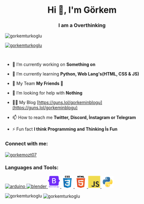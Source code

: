 <h1 align="center">Hi 👋, I'm Görkem</h1>
<h3 align="center">I am a Overthinking</h3>

<p align="left"> <img src="https://komarev.com/ghpvc/?username=gorkemturkoglu&label=Profile%20views&color=0e75b6&style=flat" alt="gorkemturkoglu" /> </p>

<p align="left"> <a href="https://github.com/ryo-ma/github-profile-trophy"><img src="https://github-profile-trophy.vercel.app/?username=gorkemturkoglu" alt="gorkemturkoglu" /></a> </p>

<p align="left"> <a href="https://twitter.com/" target="blank"><img src="https://img.shields.io/twitter/follow/?logo=twitter&style=for-the-badge" alt="" /></a> </p>

- 🔭 I’m currently working on **Something on**

- 🌱 I’m currently learning **Python, Web Lang's(HTML, CSS & JS)**

- 👯 My Team **My Friends 👾**

- 🤝 I’m looking for help with **Nothing**

- 👨‍💻 My Blog [https://guns.lol/gorkeminblogu](https://guns.lol/gorkeminblogu)

- 📫 How to reach me **Twitter, Discord, İnstagram or Telegram**

- ⚡ Fun fact **I think Programming and Thinking İs Fun**

<h3 align="left">Connect with me:</h3>
<p align="left">
<a href="https://instagram.com/gorkemozt07" target="blank"><img align="center" src="https://raw.githubusercontent.com/rahuldkjain/github-profile-readme-generator/master/src/images/icons/Social/instagram.svg" alt="gorkemozt07" height="30" width="40" /></a>
</p>

<h3 align="left">Languages and Tools:</h3>
<p align="left"> <a href="https://www.arduino.cc/" target="_blank" rel="noreferrer"> <img src="https://cdn.worldvectorlogo.com/logos/arduino-1.svg" alt="arduino" width="40" height="40"/> </a> <a href="https://www.blender.org/" target="_blank" rel="noreferrer"> <img src="https://download.blender.org/branding/community/blender_community_badge_white.svg" alt="blender" width="40" height="40"/> </a> <a href="https://getbootstrap.com" target="_blank" rel="noreferrer"> <img src="https://raw.githubusercontent.com/devicons/devicon/master/icons/bootstrap/bootstrap-plain-wordmark.svg" alt="bootstrap" width="40" height="40"/> </a> <a href="https://www.w3schools.com/css/" target="_blank" rel="noreferrer"> <img src="https://raw.githubusercontent.com/devicons/devicon/master/icons/css3/css3-original-wordmark.svg" alt="css3" width="40" height="40"/> </a> <a href="https://www.w3.org/html/" target="_blank" rel="noreferrer"> <img src="https://raw.githubusercontent.com/devicons/devicon/master/icons/html5/html5-original-wordmark.svg" alt="html5" width="40" height="40"/> </a> <a href="https://developer.mozilla.org/en-US/docs/Web/JavaScript" target="_blank" rel="noreferrer"> <img src="https://raw.githubusercontent.com/devicons/devicon/master/icons/javascript/javascript-original.svg" alt="javascript" width="40" height="40"/> </a> <a href="https://www.python.org" target="_blank" rel="noreferrer"> <img src="https://raw.githubusercontent.com/devicons/devicon/master/icons/python/python-original.svg" alt="python" width="40" height="40"/> </a> </p>

<p><img align="left" src="https://github-readme-stats.vercel.app/api/top-langs?username=gorkemturkoglu&show_icons=true&locale=en&layout=compact" alt="gorkemturkoglu" /></p>

<p>&nbsp;<img align="center" src="https://github-readme-stats.vercel.app/api?username=gorkemturkoglu&show_icons=true&theme=tokyonight&locale=en" alt="gorkemturkoglu" /></p>

